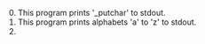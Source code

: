 0. This program prints '_putchar' to stdout.
1. This program prints alphabets 'a' to 'z' to stdout.
2. 